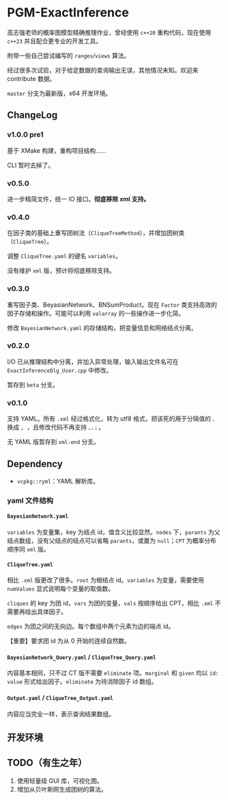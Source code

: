 # PGM-ExactInference

高志强老师的概率图模型精确推理作业，曾经使用 `c++20` 重构代码，现在使用 `c++23` 并且配合更专业的开发工具。

附带一些自己尝试编写的 `ranges`/`views` 算法。

经过很多次试验，对于给定数据的查询输出无误，其他情况未知。欢迎来 contribute 数据。

`master` 分支为最新版，x64 开发环境。

## ChangeLog

### v1.0.0 pre1

基于 XMake 构建，重构项目结构……

CLI 暂时去掉了。

### v0.5.0

进一步精简文件，统一 IO 接口。**彻底移除 xml 支持。**

### v0.4.0

在因子类的基础上重写团树法（`CliqueTreeMethod`），并增加团树类（`CliqueTree`）。

调整 `CliqueTree.yaml` 的键名 `variables`。

没有维护 `xml` 版，预计将彻底移除支持。

### v0.3.0

重写因子类、BeyasianNetwork、BNSumProduct。现在 `Factor` 类支持高效的因子存储和操作。可能可以利用 `valarray` 的一些操作进一步化简。

修改 `BayesianNetwork.yaml` 的存储结构，把变量信息和网络结点分离。

### v0.2.0

I/O 已从推理结构中分离，并加入异常处理，输入输出文件名可在 `ExactInferenceDlg_User.cpp` 中修改。

暂存到 `beta` 分支。

### v0.1.0

支持 YAML。所有 `.xml` 经过格式化，转为 utf8 格式，把该死的用于分隔值的 `、` 换成 `, `，且修改代码不再支持 `、，；`。

无 YAML 版暂存到 `xml-end` 分支。

## Dependency

- `vcpkg::ryml`：YAML 解析库。

### yaml 文件结构

#### `BayesianNetwork.yaml`

`variables` 为变量集，key 为结点 id，值含义比较显然。`nodes` 下，`parants` 为父结点数组，没有父结点的结点可以省略 `parants`，或置为 `null`；`CPT` 为概率分布顺序同 `xml` 版。

#### `CliqueTree.yaml`

相比 `.xml` 版更改了很多。`root` 为根结点 id。`variables` 为变量，需要使用 `numValues` 显式说明每个变量的取值数。

`cliques` 的 key 为团 id，`vars` 为团的变量，`vals` 按顺序给出 CPT，相比 `.xml` 不需要再给出具体因子。

`edges` 为团之间的无向边。每个数组中两个元素为边的端点 id。

【重要】要求团 id 为从 0 开始的连续自然数。

#### `BayesianNetwork_Query.yaml` / `CliqueTree_Query.yaml`

内容基本相同，只不过 CT 版不需要 `eliminate` 项。`marginal` 和 `given` 均以 `id: value` 形式给出因子。`eliminate` 为待消除因子 id 数组。

#### `Output.yaml` / `CliqueTree_Output.yaml`

内容应当完全一样，表示查询结果数组。

## 开发环境

## TODO（有生之年）

1. 使用轻量级 GUI 库，可视化图。
2. 增加从贝叶斯网生成团树的算法。
